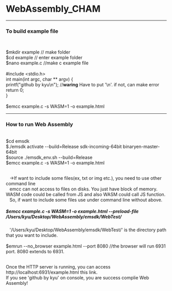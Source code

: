 # WebAssembly_CHAM
<hr>
<h3>To build example file</h3> <br>

$mkdir example // make folder <br>
$cd example // enter example folder <br>
$nano example.c //make c example file <br><br>
#include <stdio.h> <br>
int main(int argc, char ** argv) {<br>
  printf("github by kyu\n"); //**waring** Have to put '\n'. if not, can make error <br>
  return 0;<br>
}<br><br>
$emcc example.c -s WASM=1 -o example.html
<hr>
<h3>How to run Web Assembly</h3> <br>
$cd emsdk <br>
$./emsdk activate --build=Release sdk-incoming-64bit binaryen-master-64bit <br>
$source ./emsdk_env.sh --build=Release <br>
$emcc example.c -s WASM=1 -o example.html <br><br>

  &nbsp;&nbsp;&nbsp;->If want to include some files(ex, txt or img etc.), you need to use other command line <br>
  &nbsp;&nbsp;&nbsp;emcc can not access to files on disks. You just have block of memory. WASM code could be called from JS and also WASM could call JS function. <br>
  &nbsp;&nbsp;&nbsp;So, if want to include some files use under command line without above.
<h5>$emcc example.c -s WASM=1 -o example.html --preload-file /Users/kyu/Desktop/WebAssembly/emsdk/WebTest/</h5>
  &nbsp;&nbsp;&nbsp;'/Users/kyu/Desktop/WebAssembly/emsdk/WebTest/' is the directory path that you want to include.<br><br>
$emrun --no_browser example.html --port 8080 //the browser will run 6931 port. 8080 extends to 6931. <br><br>

Once the HTTP server is running, you can access http://localhost:6931/example.html this link. <br>
If you see 'github by kyu' on console, you are success complie Web Assembly!
